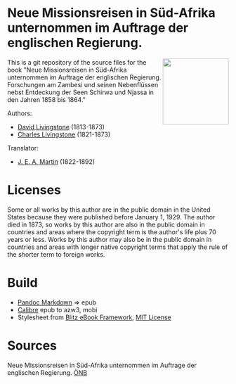 # Neue Missionsreisen in Süd-Afrika unternommen im Auftrage der englischen Regierung.

<img align="right" height="150" src="hhttps://github.com/kogo59/Neue_Missionsreisen_in_Suedafrika/blob/main/images/cover.jpg">

This is a git repository of the source files for the book "Neue Missionsreisen in Süd-Afrika unternommen im Auftrage der englischen Regierung. Forschungen am Zambesi und seinen Nebenflüssen
nebst Entdeckung der Seen Schirwa und Njassa in den Jahren 1858 bis 1864." 

Authors:

* [David Livingstone](https://en.wikipedia.org/wiki/David_Livingstone) (1813-1873)
* [Charles Livingstone](https://fr.wikisource.org/wiki/Auteur:Charles_Livingstone) (1821-1873)

Translator:

* [J. E. A. Martin](https://d-nb.info/gnd/120641747) (1822-1892)

# Licenses
Some or all works by this author are in the public domain in the United States
because they were published before January 1, 1929. The author died in 1873, so
works by this author are also in the public domain in countries and areas where
the copyright term is the author's life plus 70 years or less. Works by this
author may also be in the public domain in countries and areas with longer
native copyright terms that apply the rule of the shorter term to foreign works.

# Build
* [Pandoc Markdown](https://pandoc.org/MANUAL.html#pandocs-markdown) => epub
* [Calibre](https://calibre-ebook.com/) epub to azw3, mobi
* Stylesheet from [Blitz eBook Framework](https://friendsofepub.github.io/Blitz/), [MIT License](https://github.com/FriendsOfEpub/Blitz/blob/master/LICENSE)

# Sources
Neue Missionsreisen in Süd-Afrika unternommen im Auftrage der englischen Regierung. [ÖNB](http://digital.onb.ac.at/OnbViewer/viewer.faces?doc=ABO_%2BZ173439407#)


